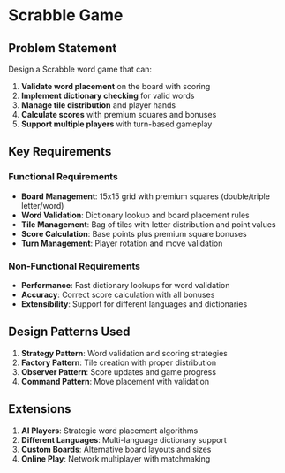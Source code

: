 # Scrabble Game

## Problem Statement

Design a Scrabble word game that can:

1. **Validate word placement** on the board with scoring
2. **Implement dictionary checking** for valid words
3. **Manage tile distribution** and player hands
4. **Calculate scores** with premium squares and bonuses
5. **Support multiple players** with turn-based gameplay

## Key Requirements

### Functional Requirements
- **Board Management**: 15x15 grid with premium squares (double/triple letter/word)
- **Word Validation**: Dictionary lookup and board placement rules
- **Tile Management**: Bag of tiles with letter distribution and point values
- **Score Calculation**: Base points plus premium square bonuses
- **Turn Management**: Player rotation and move validation

### Non-Functional Requirements
- **Performance**: Fast dictionary lookups for word validation
- **Accuracy**: Correct score calculation with all bonuses
- **Extensibility**: Support for different languages and dictionaries

## Design Patterns Used

1. **Strategy Pattern**: Word validation and scoring strategies
2. **Factory Pattern**: Tile creation with proper distribution
3. **Observer Pattern**: Score updates and game progress
4. **Command Pattern**: Move placement with validation

## Extensions

1. **AI Players**: Strategic word placement algorithms
2. **Different Languages**: Multi-language dictionary support
3. **Custom Boards**: Alternative board layouts and sizes
4. **Online Play**: Network multiplayer with matchmaking